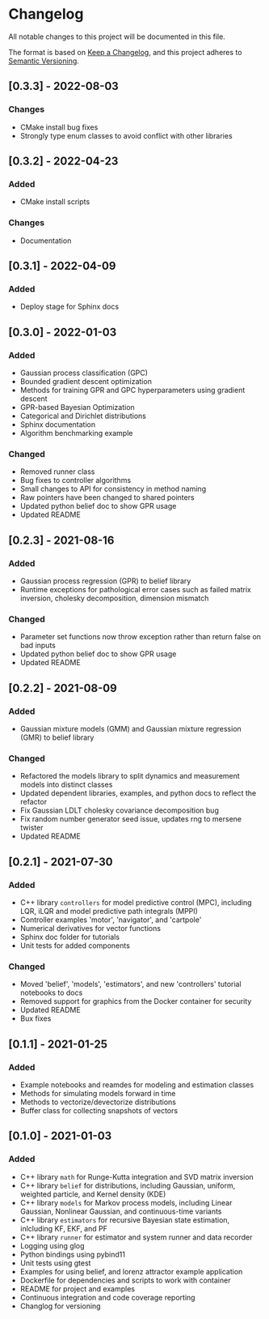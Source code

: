 # Changelog
All notable changes to this project will be documented in this file.

The format is based on [Keep a Changelog](https://keepachangelog.com/en/1.0.0/),
and this project adheres to [Semantic Versioning](https://semver.org/spec/v2.0.0.html).

## [0.3.3] - 2022-08-03
### Changes
- CMake install bug fixes
- Strongly type enum classes to avoid conflict with other libraries

## [0.3.2] - 2022-04-23
### Added
- CMake install scripts
### Changes
- Documentation

## [0.3.1] - 2022-04-09
### Added
- Deploy stage for Sphinx docs

## [0.3.0] - 2022-01-03
### Added
- Gaussian process classification (GPC)
- Bounded gradient descent optimization
- Methods for training GPR and GPC hyperparameters using gradient descent
- GPR-based Bayesian Optimization
- Categorical and Dirichlet distributions
- Sphinx documentation
- Algorithm benchmarking example
### Changed
- Removed runner class
- Bug fixes to controller algorithms
- Small changes to API for consistency in method naming
- Raw pointers have been changed to shared pointers
- Updated python belief doc to show GPR usage
- Updated README

## [0.2.3] - 2021-08-16
### Added
- Gaussian process regression (GPR) to belief library
- Runtime exceptions for pathological error cases such as failed matrix inversion, cholesky decomposition, dimension mismatch
### Changed
- Parameter set functions now throw exception rather than return false on bad inputs
- Updated python belief doc to show GPR usage
- Updated README

## [0.2.2] - 2021-08-09
### Added
- Gaussian mixture models (GMM) and Gaussian mixture regression (GMR) to belief library
### Changed
- Refactored the models library to split dynamics and measurement models into distinct classes
- Updated dependent libraries, examples, and python docs to reflect the refactor
- Fix Gaussian LDLT cholesky covariance decomposition bug
- Fix random number generator seed issue, updates rng to mersene twister
- Updated README

## [0.2.1] - 2021-07-30
### Added
- C++ library `controllers` for model predictive control (MPC), including LQR, iLQR and model predictive path integrals (MPPI)
- Controller examples 'motor', 'navigator', and 'cartpole'
- Numerical derivatives for vector functions
- Sphinx doc folder for tutorials
- Unit tests for added components
### Changed
- Moved 'belief', 'models', 'estimators', and new 'controllers' tutorial notebooks to docs
- Removed support for graphics from the Docker container for security
- Updated README
- Bux fixes

## [0.1.1] - 2021-01-25
### Added
- Example notebooks and reamdes for modeling and estimation classes
- Methods for simulating models forward in time
- Methods to vectorize/devectorize distributions
- Buffer class for collecting snapshots of vectors

## [0.1.0] - 2021-01-03
### Added
- C++ library `math` for Runge-Kutta integration and SVD matrix inversion
- C++ library `belief` for distributions, including Gaussian, uniform, weighted particle, and Kernel density (KDE)
- C++ library `models` for Markov process models, including Linear Gaussian, Nonlinear Gaussian, and continuous-time variants
- C++ library `estimators` for recursive Bayesian state estimation, inlcluding KF, EKF, and PF
- C++ library `runner` for estimator and system runner and data recorder
- Logging using glog
- Python bindings using pybind11
- Unit tests using gtest
- Examples for using belief, and lorenz attractor example application
- Dockerfile for dependencies and scripts to work with container
- README for project and examples
- Continuous integration and code coverage reporting
- Changlog for versioning
